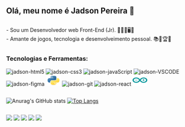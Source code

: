 ## Olá, meu nome é <strong>Jadson Pereira</strong> 🔋

##
<div>
    <p> - Sou um Desenvolvedor web Front-End (Jr). 👨🏻‍💻🖥️📱 <br>
        - Amante de jogos, tecnologia e desenvolveimento pessoal. 📚🥇🏆🚀    </p>
</div>



##
<div>
    <h3>Tecnologias e Ferramentas:</h3>
    <!---------------------------------------------------------------------
    Link de site para encontrar imagens de tecnologias https://devicon.dev/
    ---------------------------------------------------------------------->
    <img aling="centeer" alt="jadson-html5" height="30" width="40" src="https://cdn.jsdelivr.net/gh/devicons/devicon/icons/html5/html5-original.svg"/>
    <img aling="centeer" alt="jadson-css3" height="30" width="40" src="https://cdn.jsdelivr.net/gh/devicons/devicon/icons/css3/css3-original.svg"/>
    <img aling="centeer" alt="jadson-javaScript" height="30" width="40" src="https://cdn.jsdelivr.net/gh/devicons/devicon/icons/javascript/javascript-original.svg"/>
  <!-- <img aling="centeer" alt="jadson-typeScript" height="30" width="40" src="https://cdn.jsdelivr.net/gh/devicons/devicon/icons/typescript/typescript-plain.svg"/> -->
  <!-- <img aling="centeer" alt="jadson-jquerry" height="30" width="40" src="https://cdn.jsdelivr.net/gh/devicons/devicon/icons/jquery/jquery-plain-wordmark.svg"/> -->
    <img aling="centeer" alt="jadson-VSCODE" height="30" width="40" src="https://cdn.jsdelivr.net/gh/devicons/devicon/icons/vscode/vscode-original.svg"/>
    <img aling="centeer" alt="jadson-figma" height="30" width="40" src="https://cdn.jsdelivr.net/gh/devicons/devicon/icons/figma/figma-original.svg"/>
    <img align="centeer" alt="jadson-Python" height="30" width="40" src="https://raw.githubusercontent.com/devicons/devicon/master/icons/python/python-original.svg"/>
    <img aling="centeer" alt="jadson-git" height="30" width="40" src="https://cdn.jsdelivr.net/gh/devicons/devicon/icons/git/git-original-wordmark.svg"/> 
  <!-- <img aling="centeer" alt="jadson-node" height="30" width="40" src="https://seeklogo.com/images/N/nodejs-logo-065257DE24-seeklogo.com.png"/>    -->
    <img align="centeer" alt="jadson-react" height="30" width="40" src="https://cdn.jsdelivr.net/gh/devicons/devicon/icons/react/react-original.svg" />
    <img align="centeer" alt="jadson-arduino" height="30" width="40" src="https://raw.githubusercontent.com/devicons/devicon/1119b9f84c0290e0f0b38982099a2bd027a48bf1/icons/arduino/arduino-original.svg" />
  <!-- <img align="centeer" alt="jadson-angular" height="30" width="40" src="https://raw.githubusercontent.com/devicons/devicon/1119b9f84c0290e0f0b38982099a2bd027a48bf1/icons/angularjs/angularjs-original.svg" /> -->
</div>



##
<div style="display: inline_block">
  <!---------------------------------------------------------------
  Link dos stats https://github.com/anuraghazra/github-readme-stats
  ---------------------------------------------------------------->  
    
  ![Anurag's GitHub stats](https://github-readme-stats.vercel.app/api?username=JadsonPS&show_icons=true)
  [![Top Langs](https://github-readme-stats.vercel.app/api/top-langs/?username=JadsonPS)](https://github.com/anuraghazra/github-readme-stats)
</div>



##
<div>
    <!--------------------------------------------------------------------------------
    links das logos das redes sociais: https://dev.to/envoy_/150-badges-for-github-pnk
    --------------------------------------------------------------------------------->
    <a href="https://www.instagram.com/linhafrontend" target="_blank"><img src="https://img.shields.io/badge/-Instagram-%23E4405F?style=for-the-badge&logo=instagram&logoColor=white" target="_blank"></a>
    <a href="https://www.linkedin.com/in/jadson-pereira-da-silva/" target="_blank"><img src="https://img.shields.io/badge/-LinkedIn-%230077B5?style=for-the-badge&logo=linkedin&logoColor=white" target="_blank"></a> 
    <a href="https://github.com/JadsonPS"><img src="https://img.shields.io/badge/GitHub-100000?style=for-the-badge&logo=github&logoColor=white" target="_blank"></a>
    <a href="https://api.whatsapp.com/send?phone=5581987285466&text=Ol%C3%A1,%20esse%20%C3%A9%20o%20n%C3%BAmero%20de%20Jadson"><img src="https://img.shields.io/badge/WhatsApp-25D366?style=for-the-badge&logo=whatsapp&logoColor=white" target="_blank"></a>
    <a href = "mailto:jadsonps12345@gmail.com"><img src="https://img.shields.io/badge/-Gmail-%23333?style=for-the-badge&logo=gmail&logoColor=white" target="_blank"></a>
</div>


